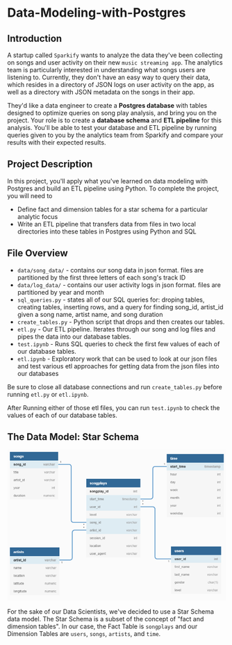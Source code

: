 # Data-Modeling-with-Postgres

## Introduction
A startup called `Sparkify` wants to analyze the data they've been collecting on songs and user activity on their new `music streaming app`. The analytics team is particularly interested in understanding what songs users are listening to. Currently, they don't have an easy way to query their data, which resides in a directory of JSON logs on user activity on the app, as well as a directory with JSON metadata on the songs in their app.

They'd like a data engineer to create a **Postgres database** with tables designed to optimize queries on song play analysis, and bring you on the project. Your role is to create a **database schema** and **ETL pipeline** for this analysis. You'll be able to test your database and ETL pipeline by running queries given to you by the analytics team from Sparkify and compare your results with their expected results.

## Project Description
In this project, you'll apply what you've learned on data modeling with Postgres and build an ETL pipeline using Python. 
To complete the project, you will need to 
* Define fact and dimension tables for a star schema for a particular analytic focus
* Write an ETL pipeline that transfers data from files in two local directories into these tables in Postgres using Python and SQL

## File Overview
- `data/song_data/` - contains our song data in json format. files are partitioned by the first three letters of each song's track ID
- `data/log_data/` - contains our user activity logs in json format. files are partitioned by year and month
- `sql_queries.py` - states all of our SQL queries for: droping tables, creating tables, inserting rows, and a query for finding song_id, artist_id given a song name, artist name, and song duration
- `create_tables.py` - Python script that drops and then creates our tables.
- `etl.py` - Our ETL pipeline. Iterates through our song and log files and pipes the data into our database tables.
- `test.ipynb` - Runs SQL queries to check the first few values of each of our database tables.
- `etl.ipynb` - Exploratory work that can be used to look at our json files and test various etl approaches for getting data from the json files into our databases

Be sure to close all database connections and run `create_tables.py` before running `etl.py` or `etl.ipynb`. 

After Running either of those etl files, you can run `test.ipynb` to check the values of each of our database tables.

## The Data Model: Star Schema

![Star Schema](star_schema.png)

For the sake of our Data Scientists, we've decided to use a Star Schema data model. The Star Schema is a subset of the concept of "fact and dimension tables". In our case, the Fact Table is `songplays` and our Dimension Tables are `users`, `songs`, `artists`, and `time`. 
